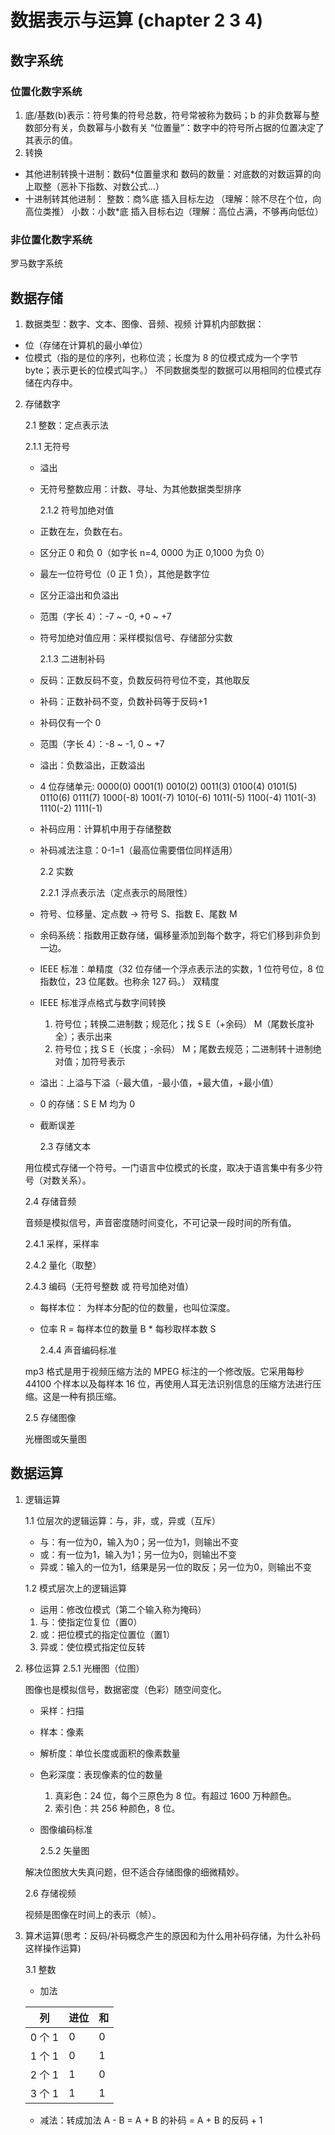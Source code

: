# 数据表示与运算 (chapter 2 3 4)

## 数字系统

### 位置化数字系统

1. 底/基数(b)表示：符号集的符号总数，符号常被称为数码；b 的非负数幂与整数部分有关，负数幂与小数有关
   “位置量”：数字中的符号所占据的位置决定了其表示的值。
2. 转换

- 其他进制转换十进制：数码\*位置量求和
  数码的数量：对底数的对数运算的向上取整（恶补下指数、对数公式...）
- 十进制转其他进制：
  整数：商%底 插入目标左边 （理解：除不尽在个位，向高位类推）
  小数：小数\*底 插入目标右边（理解：高位占满，不够再向低位）

### 非位置化数字系统

罗马数字系统

## 数据存储

1. 数据类型：数字、文本、图像、音频、视频
   计算机内部数据：

- 位（存储在计算机的最小单位）
- 位模式（指的是位的序列，也称位流；长度为 8 的位模式成为一个字节 byte；表示更长的位模式叫字。）
  不同数据类型的数据可以用相同的位模式存储在内存中。

2. 存储数字

   2.1 整数：定点表示法

   2.1.1 无符号

   - 溢出
   - 无符号整数应用：计数、寻址、为其他数据类型排序

     2.1.2 符号加绝对值

   - 正数在左，负数在右。
   - 区分正 0 和负 0（如字长 n=4, 0000 为正 0,1000 为负 0）
   - 最左一位符号位（0 正 1 负），其他是数字位
   - 区分正溢出和负溢出
   - 范围（字长 4）：-7 ~ -0, +0 ~ +7
   - 符号加绝对值应用：采样模拟信号、存储部分实数

     2.1.3 二进制补码

   - 反码：正数反码不变，负数反码符号位不变，其他取反
   - 补码：正数补码不变，负数补码等于反码+1
   - 补码仅有一个 0
   - 范围（字长 4）：-8 ~ -1, 0 ~ +7
   - 溢出：负数溢出，正数溢出
   - 4 位存储单元: 0000(0) 0001(1) 0010(2) 0011(3) 0100(4) 0101(5) 0110(6) 0111(7)
     1000(-8) 1001(-7) 1010(-6) 1011(-5) 1100(-4) 1101(-3) 1110(-2) 1111(-1)
   - 补码应用：计算机中用于存储整数
   - 补码减法注意：0-1=1（最高位需要借位同样适用）

     2.2 实数

     2.2.1 浮点表示法（定点表示的局限性）

   - 符号、位移量、定点数 -> 符号 S、指数 E、尾数 M
   - 余码系统：指数用正数存储，偏移量添加到每个数字，将它们移到非负到一边。
   - IEEE 标准：单精度（32 位存储一个浮点表示法的实数，1 位符号位，8 位指数位，23 位尾数。也称余 127 码。） 双精度
   - IEEE 标准浮点格式与数字间转换
     1. 符号位；转换二进制数；规范化；找 S E（+余码） M（尾数长度补全）；表示出来
     2. 符号位；找 S E（长度；-余码） M；尾数去规范；二进制转十进制绝对值；加符号表示
   - 溢出：上溢与下溢（-最大值，-最小值，+最大值，+最小值）
   - 0 的存储：S E M 均为 0
   - 截断误差

     2.3 存储文本

   用位模式存储一个符号。一门语言中位模式的长度，取决于语言集中有多少符号（对数关系）。

   2.4 存储音频

   音频是模拟信号，声音密度随时间变化，不可记录一段时间的所有值。

   2.4.1 采样，采样率

   2.4.2 量化（取整）

   2.4.3 编码（无符号整数 或 符号加绝对值）

   - 每样本位： 为样本分配的位的数量，也叫位深度。
   - 位率 R = 每样本位的数量 B \* 每秒取样本数 S

     2.4.4 声音编码标准

   mp3 格式是用于视频压缩方法的 MPEG 标注的一个修改版。它采用每秒 44100 个样本以及每样本 16 位，再使用人耳无法识别信息的压缩方法进行压缩。这是一种有损压缩。

   2.5 存储图像

   光栅图或矢量图

## 数据运算

1. 逻辑运算

    1.1 位层次的逻辑运算：与，非，或，异或（互斥）

      - 与：有一位为0，输入为0；另一位为1，则输出不变
      - 或：有一位为1，输入为1；另一位为0，则输出不变
      - 异或：输入的一位为1，结果是另一位的取反；另一位为0，则输出不变

    1.2 模式层次上的逻辑运算

      - 运用：修改位模式（第二个输入称为掩码）
        
      1. 与：使指定位复位（置0）
      2. 或：把位模式的指定位置位（置1）
      3. 异或：使位模式指定位反转

2. 移位运算
   2.5.1 光栅图（位图）

   图像也是模拟信号，数据密度（色彩）随空间变化。

   - 采样：扫描
   - 样本：像素
   - 解析度：单位长度或面积的像素数量
   - 色彩深度：表现像素的位的数量
     1. 真彩色：24 位，每个三原色为 8 位。有超过 1600 万种颜色。
     2. 索引色：共 256 种颜色，8 位。
   - 图像编码标准

     2.5.2 矢量图

   解决位图放大失真问题，但不适合存储图像的细微精妙。

   2.6 存储视频

   视频是图像在时间上的表示（帧）。

3. 算术运算(思考：反码/补码概念产生的原因和为什么用补码存储，为什么补码这样操作运算)

   3.1 整数

   - 加法

   | 列     | 进位 | 和  |
   | ------ | ---- | --- |
   | 0 个 1 | 0    | 0   |
   | 1 个 1 | 0    | 1   |
   | 2 个 1 | 1    | 0   |
   | 3 个 1 | 1    | 1   |

   - 减法：转成加法 A - B = A + B 的补码 = A + B 的反码 + 1
